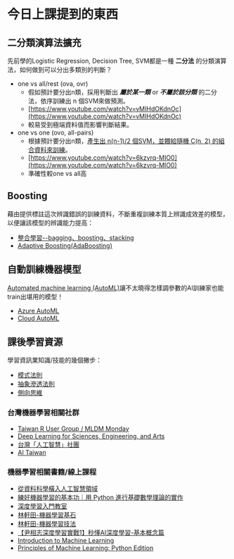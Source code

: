 # 今日上課提到的東西

## 二分類演算法擴充

先前學的Logistic Regression, Decision Tree, SVM都是一種 **二分法** 的分類演算法，如何做到可以分出多類別的判斷？

- one vs all/rest (ova, ovr)
  - 假如預計要分出n類，採用判斷出 _**屬於某一類**_ or _**不屬於該分類**_ 的二分法，依序訓練出 n 個SVM來做預測。
  - [https://www.youtube.com/watch?v=vMIHdOKdnOc](https://www.youtube.com/watch?v=vMIHdOKdnOc)
  - 較易受到極端資料值而影響判斷結果。
- one vs one (ovo, all-pairs)
  - 根據預計要分出n類，[產生出 n(n-1)/2 個SVM，並餵給隨機 C(n, 2) 的組合資料來訓練](https://www.quora.com/Whats-an-intuitive-explanation-of-one-versus-one-classification-for-support-vector-machines)。
  - [https://www.youtube.com/watch?v=6kzvrq-MIO0](https://www.youtube.com/watch?v=6kzvrq-MIO0)
  - 準確性較one vs all高

## Boosting

藉由提供標註這次辨識錯誤的訓練資料，不斷重複訓練本質上辨識成效差的模型，以便讓該模型的辨識能力提高：  

- [整合學習--bagging、boosting、stacking](https://www.itread01.com/content/1547223330.html)
- [Adaptive Boosting(AdaBoosting)](https://www.youtube.com/watch?v=hL8DjIHAzZY)

## 自動訓練機器模型

[Automated machine learning (AutoML)](https://en.wikipedia.org/wiki/Automated_machine_learning)讓不太曉得怎樣調參數的AI訓練家也能train出堪用的模型！

- [Azure AutoML](https://docs.microsoft.com/en-us/azure/machine-learning/service/concept-automated-ml)
- [Cloud AutoML](https://cloud.google.com/automl/docs/)

## 課後學習資源

學習資訊業知識/技能的幾個撇步：

- [模式法則](https://www.facebook.com/startupgrouphk/photos/a.889982791077653/1491460334263226)
- [抽象滲透法則](http://local.joelonsoftware.com/wiki/The_Joel_on_Software_Translation_Project:%E6%8A%BD%E8%B1%A1%E6%BB%B2%E6%BC%8F%E6%B3%95%E5%89%87)
- [側向思維](https://wiki.mbalib.com/zh-tw/%E5%88%9B%E9%80%A0%E6%80%A7%E6%80%9D%E7%BB%B4)

### 台灣機器學習相關社群

- [Taiwan R User Group / MLDM Monday](https://www.meetup.com/Taiwan-R/)
- [Deep Learning for Sciences, Engineering, and Arts](https://www.meetup.com/Deep-Learning-for-Sciences-Engineering-and-Arts/)
- [台灣「人工智慧」社團](https://www.facebook.com/groups/Taiwan.AI.Group)
- [AI Taiwan](https://www.facebook.com/groups/AI4Taiwan)

### 機器學習相關書籍/線上課程

- [從資料科學橫入人工智慧領域](https://www.tenlong.com.tw/products/9789865003159)
- [練好機器學習的基本功｜用 Python 進行基礎數學理論的實作](https://www.tenlong.com.tw/products/9789864768981)
- [深度學習入門教室](https://www.tenlong.com.tw/products/9789862357156)
- [林軒田-機器學習基石](https://www.youtube.com/watch?v=nQvpFSMPhr0&list=PLXVfgk9fNX2I7tB6oIINGBmW50rrmFTqf)
- [林軒田-機器學習技法](https://www.youtube.com/watch?v=A-GxGCCAIrg&list=PLXVfgk9fNX2IQOYPmqjqWsNUFl2kpk1U2)
- [【尹相志深度學習實戰1】秒懂AI深度學習-基本概念篇](https://www.tibame.com/course/493)
- [Introduction to Machine Learning](https://developers.google.com/machine-learning/crash-course/ml-intro)
- [Principles of Machine Learning: Python Edition](https://www.edx.org/course/principles-of-machine-learning-python-edition-3)
